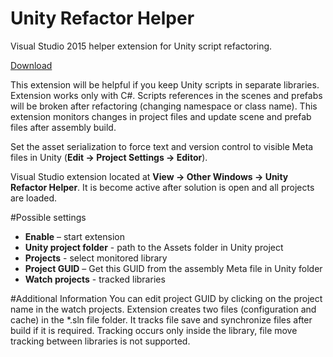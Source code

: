 # Unity Refactor Helper
Visual Studio 2015 helper extension for Unity script refactoring.

<a href="https://visualstudiogallery.msdn.microsoft.com/87cc3382-41b0-42d8-83fc-a5ba53b13cd3">Download</a>

This extension will be helpful if you keep Unity scripts in separate libraries. Extension works only with C#. Scripts references in the scenes and prefabs will be broken after refactoring (changing namespace or class name). This extension monitors changes in project files and update scene and prefab files after assembly build. 

Set the asset serialization to force text and version control to visible Meta files in Unity (<b>Edit -> Project Settings -> Editor</b>).

Visual Studio extension located at <b>View -> Other Windows -> Unity Refactor Helper</b>. It is become active after solution is open and all projects are loaded. 

#Possible settings
<ul>
<li><b>Enable</b> – start extension</li>
<li><b>Unity project folder</b> - path to the Assets folder in Unity project</li>
<li><b>Projects</b> - select monitored library</li>
<li><b>Project GUID</b> – Get this GUID from the assembly Meta file in Unity folder</li>
<li><b>Watch projects</b> - tracked libraries</li>
</ul>

#Additional Information
You can edit project GUID by clicking on the project name in the watch projects. Extension creates two files (configuration and cache) in the *.sln file folder. It tracks file save and synchronize files after build if it is required. Tracking occurs only inside the library, file move tracking between libraries is not supported.
